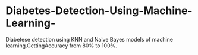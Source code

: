 # Diabetes-Detection-Using-Machine-Learning-
Diabetese detection using KNN and Naive Bayes models of machine learning.GettingAccuracy from 80% to 100%.  
